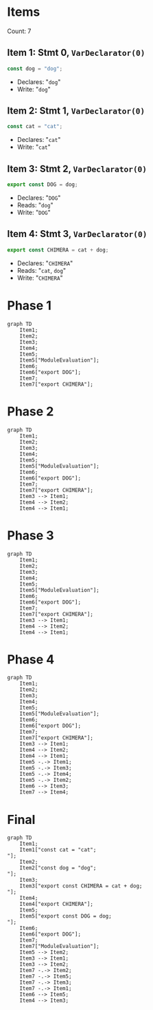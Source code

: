 # Items

Count: 7

## Item 1: Stmt 0, `VarDeclarator(0)`

```js
const dog = "dog";
```

- Declares: "`dog`"
- Write: "`dog`"

## Item 2: Stmt 1, `VarDeclarator(0)`

```js
const cat = "cat";
```

- Declares: "`cat`"
- Write: "`cat`"

## Item 3: Stmt 2, `VarDeclarator(0)`

```js
export const DOG = dog;
```

- Declares: "`DOG`"
- Reads: "`dog`"
- Write: "`DOG`"

## Item 4: Stmt 3, `VarDeclarator(0)`

```js
export const CHIMERA = cat + dog;
```

- Declares: "`CHIMERA`"
- Reads: "`cat`, `dog`"
- Write: "`CHIMERA`"

# Phase 1

```mermaid
graph TD
    Item1;
    Item2;
    Item3;
    Item4;
    Item5;
    Item5["ModuleEvaluation"];
    Item6;
    Item6["export DOG"];
    Item7;
    Item7["export CHIMERA"];
```

# Phase 2

```mermaid
graph TD
    Item1;
    Item2;
    Item3;
    Item4;
    Item5;
    Item5["ModuleEvaluation"];
    Item6;
    Item6["export DOG"];
    Item7;
    Item7["export CHIMERA"];
    Item3 --> Item1;
    Item4 --> Item2;
    Item4 --> Item1;
```

# Phase 3

```mermaid
graph TD
    Item1;
    Item2;
    Item3;
    Item4;
    Item5;
    Item5["ModuleEvaluation"];
    Item6;
    Item6["export DOG"];
    Item7;
    Item7["export CHIMERA"];
    Item3 --> Item1;
    Item4 --> Item2;
    Item4 --> Item1;
```

# Phase 4

```mermaid
graph TD
    Item1;
    Item2;
    Item3;
    Item4;
    Item5;
    Item5["ModuleEvaluation"];
    Item6;
    Item6["export DOG"];
    Item7;
    Item7["export CHIMERA"];
    Item3 --> Item1;
    Item4 --> Item2;
    Item4 --> Item1;
    Item5 -.-> Item1;
    Item5 -.-> Item3;
    Item5 -.-> Item4;
    Item5 -.-> Item2;
    Item6 --> Item3;
    Item7 --> Item4;
```

# Final

```mermaid
graph TD
    Item1;
    Item1["const cat = "cat";
"];
    Item2;
    Item2["const dog = "dog";
"];
    Item3;
    Item3["export const CHIMERA = cat + dog;
"];
    Item4;
    Item4["export CHIMERA"];
    Item5;
    Item5["export const DOG = dog;
"];
    Item6;
    Item6["export DOG"];
    Item7;
    Item7["ModuleEvaluation"];
    Item5 --> Item2;
    Item3 --> Item1;
    Item3 --> Item2;
    Item7 -.-> Item2;
    Item7 -.-> Item5;
    Item7 -.-> Item3;
    Item7 -.-> Item1;
    Item6 --> Item5;
    Item4 --> Item3;
```
